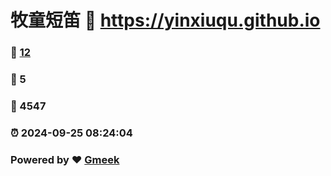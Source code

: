 # 牧童短笛 :link: https://yinxiuqu.github.io 
### :page_facing_up: [12](https://yinxiuqu.github.io/tag.html) 
### :speech_balloon: 5 
### :hibiscus: 4547 
### :alarm_clock: 2024-09-25 08:24:04 
### Powered by :heart: [Gmeek](https://github.com/Meekdai/Gmeek)
